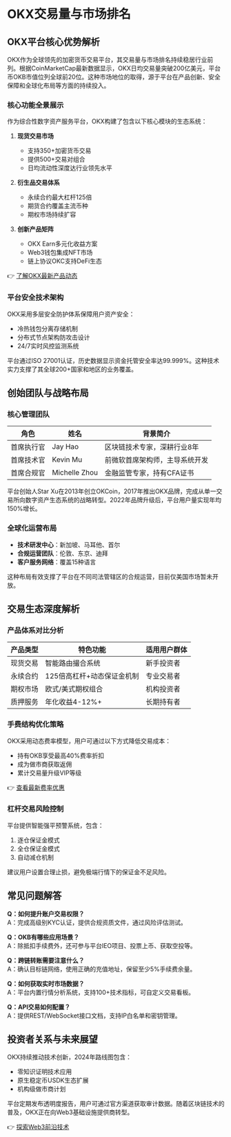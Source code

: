 # OKX交易量与市场排名

## OKX平台核心优势解析

OKX作为全球领先的加密货币交易平台，其交易量与市场排名持续稳居行业前列。根据CoinMarketCap最新数据显示，OKX日均交易量突破200亿美元，平台币OKB市值位列全球前20位。这种市场地位的取得，源于平台在产品创新、安全保障和全球化布局等方面的持续投入。

### 核心功能全景展示

作为综合性数字资产服务平台，OKX构建了包含以下核心模块的生态系统：

1. **现货交易市场**
   - 支持350+加密货币交易
   - 提供500+交易对组合
   - 日均流动性深度达行业领先水平

2. **衍生品交易体系**
   - 永续合约最大杠杆125倍
   - 期货合约覆盖主流币种
   - 期权市场持续扩容

3. **创新产品矩阵**
   - OKX Earn多元化收益方案
   - Web3钱包集成NFT市场
   - 链上协议OKC支持DeFi生态

👉 [了解OKX最新产品动态](https://bit.ly/okx_welcome)

### 平台安全技术架构

OKX采用多层安全防护体系保障用户资产安全：
- 冷热钱包分离存储机制
- 分布式节点架构防攻击设计
- 24/7实时风控监测系统

平台通过ISO 27001认证，历史数据显示资金托管安全率达99.999%。这种技术实力支撑了其全球200+国家和地区的业务覆盖。

## 创始团队与战略布局

### 核心管理团队

| 角色         | 姓名         | 背景简介                         |
|--------------|--------------|----------------------------------|
| 首席执行官   | Jay Hao      | 区块链技术专家，深耕行业8年       |
| 首席技术官   | Kevin Mu     | 前微软首席架构师，主导系统开发    |
| 首席合规官   | Michelle Zhou| 金融监管专家，持有CFA证书         |

平台创始人Star Xu在2013年创立OKCoin，2017年推出OKX品牌，完成从单一交易所向数字资产生态系统的战略转型。2022年品牌升级后，平台用户量实现年均150%增长。

### 全球化运营布局

- **技术研发中心**：新加坡、马耳他、首尔
- **合规运营团队**：伦敦、东京、迪拜
- **客户服务网络**：覆盖15种语言

这种布局有效支撑了平台在不同司法管辖区的合规运营，目前仅美国市场暂未开放。

## 交易生态深度解析

### 产品体系对比分析

| 产品类型       | 特色功能                     | 适用用户群体         |
|----------------|------------------------------|----------------------|
| 现货交易       | 智能路由撮合系统             | 新手投资者           |
| 永续合约       | 125倍高杠杆+动态保证金机制   | 专业交易者           |
| 期权市场       | 欧式/美式期权组合           | 机构投资者           |
| 质押服务       | 年化收益4-12%+               | 长期持有者           |

### 手费结构优化策略

OKX采用动态费率模型，用户可通过以下方式降低交易成本：
- 持有OKB享受最高40%费率折扣
- 成为做市商获取返佣
- 累计交易量升级VIP等级

👉 [查看最新费率优惠](https://bit.ly/okx_welcome)

### 杠杆交易风险控制

平台提供智能强平预警系统，包含：
1. 逐仓保证金模式
2. 全仓保证金模式
3. 自动减仓机制

建议用户设置合理止损，避免极端行情下的保证金不足风险。

## 常见问题解答

**Q：如何提升账户交易权限？**  
A：完成高级别KYC认证，提供合规资质文件，通过风险评估测试。

**Q：OKB有哪些应用场景？**  
A：除抵扣手续费外，还可参与平台IEO项目、投票上币、获取空投等。

**Q：跨链转账需要注意什么？**  
A：确认目标链网络，使用正确的充值地址，保留至少5%手续费余量。

**Q：如何获取实时市场数据？**  
A：平台内置行情分析系统，支持100+技术指标，可自定义交易看板。

**Q：API交易如何配置？**  
A：提供REST/WebSocket接口文档，支持IP白名单和密钥管理。

## 投资者关系与未来展望

OKX持续推动技术创新，2024年路线图包含：
- 零知识证明技术应用
- 原生稳定币USDK生态扩展
- 机构级做市商计划

平台定期发布透明度报告，用户可通过官方渠道获取审计数据。随着区块链技术的普及，OKX正在向Web3基础设施提供商转型。

👉 [探索Web3前沿技术](https://bit.ly/okx_welcome)